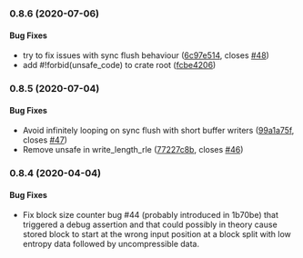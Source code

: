 <a name="0.8.6"></a>
### 0.8.6 (2020-07-06)


#### Bug Fixes

*   try to fix issues with sync flush behaviour ([6c97e514](6c97e514), closes [#48](48))
*   add #!forbid(unsafe_code) to crate root ([fcbe4206](fcbe4206))



<a name="0.8.5"></a>
### 0.8.5 (2020-07-04)


#### Bug Fixes

*   Avoid infinitely looping on sync flush with short buffer writers ([99a1a75f](99a1a75f), closes [#47](47))
*   Remove unsafe in write_length_rle ([77227c8b](77227c8b), closes [#46](46))



<a name="0.8.4"></a>
### 0.8.4 (2020-04-04)


#### Bug Fixes

*   Fix block size counter bug #44 (probably introduced in 1b70be)
that triggered a debug assertion and that could possibly in theory cause stored block to start at the wrong input position at a block split with low entropy data followed by uncompressible data.
